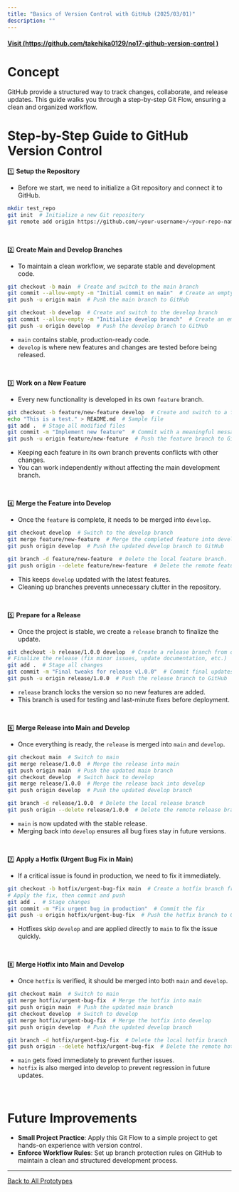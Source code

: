 ```yaml
---
title: "Basics of Version Control with GitHub (2025/03/01)"
description: ""
---
```


#### [Visit (https://github.com/takehika0129/no17-github-version-control )](https://github.com/takehika0129/no17-github-version-control )


# **Concept**
GitHub provide a structured way to track changes, collaborate, and release updates. This guide walks you through a step-by-step Git Flow, ensuring a clean and organized workflow.


# **Step-by-Step Guide to GitHub Version Control**
1️⃣ **Setup the Repository**
- Before we start, we need to initialize a Git repository and connect it to GitHub.
```sh
mkdir test_repo
git init  # Initialize a new Git repository
git remote add origin https://github.com/<your-username>/<your-repo-name>.git  # Connect local repo to GitHub
```
<br>


2️⃣ **Create Main and Develop Branches**
- To maintain a clean workflow, we separate stable and development code.
```sh
git checkout -b main  # Create and switch to the main branch
git commit --allow-empty -m "Initial commit on main"  # Create an empty commit for the main branch
git push -u origin main  # Push the main branch to GitHub

git checkout -b develop  # Create and switch to the develop branch
git commit --allow-empty -m "Initialize develop branch"  # Create an empty commit for the develop branch
git push -u origin develop  # Push the develop branch to GitHub
```
- `main` contains stable, production-ready code.
- `develop` is where new features and changes are tested before being released.


<br>


3️⃣ **Work on a New Feature**
- Every new functionality is developed in its own `feature` branch.
```sh
git checkout -b feature/new-feature develop  # Create and switch to a feature branch from develop
echo "This is a test." > README.md  # Sample file
git add .  # Stage all modified files
git commit -m "Implement new feature"  # Commit with a meaningful message
git push -u origin feature/new-feature  # Push the feature branch to GitHub
```
- Keeping each feature in its own branch prevents conflicts with other changes.
- You can work independently without affecting the main development branch.


<br>


4️⃣ **Merge the Feature into Develop**
- Once the `feature` is complete, it needs to be merged into `develop`.
```sh
git checkout develop  # Switch to the develop branch
git merge feature/new-feature  # Merge the completed feature into develop
git push origin develop  # Push the updated develop branch to GitHub

git branch -d feature/new-feature  # Delete the local feature branch.
git push origin --delete feature/new-feature  # Delete the remote feature branch.
```
- This keeps `develop` updated with the latest features.
- Cleaning up branches prevents unnecessary clutter in the repository.


<br>


5️⃣ **Prepare for a Release**
- Once the project is stable, we create a `release` branch to finalize the update.
```sh
git checkout -b release/1.0.0 develop  # Create a release branch from develop
# Finalize the release (fix minor issues, update documentation, etc.)
git add .  # Stage all changes
git commit -m "Final tweaks for release v1.0.0"  # Commit final updates
git push -u origin release/1.0.0  # Push the release branch to GitHub
```
- `release` branch locks the version so no new features are added.
- This branch is used for testing and last-minute fixes before deployment.


<br>


6️⃣ **Merge Release into Main and Develop**
- Once everything is ready, the `release` is merged into `main` and `develop`.
```sh
git checkout main  # Switch to main
git merge release/1.0.0  # Merge the release into main
git push origin main  # Push the updated main branch
git checkout develop  # Switch back to develop
git merge release/1.0.0  # Merge the release back into develop
git push origin develop  # Push the updated develop branch

git branch -d release/1.0.0  # Delete the local release branch
git push origin --delete release/1.0.0  # Delete the remote release branch
```
- `main` is now updated with the stable release.
- Merging back into `develop` ensures all bug fixes stay in future versions.


<br>


7️⃣ **Apply a Hotfix (Urgent Bug Fix in Main)**
- If a critical issue is found in production, we need to fix it immediately.
```sh
git checkout -b hotfix/urgent-bug-fix main  # Create a hotfix branch from main
# Apply the fix, then commit and push
git add .  # Stage changes
git commit -m "Fix urgent bug in production"  # Commit the fix
git push -u origin hotfix/urgent-bug-fix  # Push the hotfix branch to GitHub
```
- Hotfixes skip `develop` and are applied directly to `main` to fix the issue quickly.


<br>


8️⃣ **Merge Hotfix into Main and Develop**
- Once `hotfix` is verified, it should be merged into both `main` and `develop`.
```sh
git checkout main  # Switch to main
git merge hotfix/urgent-bug-fix  # Merge the hotfix into main
git push origin main  # Push the updated main branch
git checkout develop  # Switch to develop
git merge hotfix/urgent-bug-fix  # Merge the hotfix into develop
git push origin develop  # Push the updated develop branch

git branch -d hotfix/urgent-bug-fix  # Delete the local hotfix branch
git push origin --delete hotfix/urgent-bug-fix  # Delete the remote hotfix branch
```
- `main` gets fixed immediately to prevent further issues.
- `hotfix` is also merged into develop to prevent regression in future updates.

  
<br>


# **Future Improvements**
- **Small Project Practice**: Apply this Git Flow to a simple project to get hands-on experience with version control.
- **Enforce Workflow Rules**: Set up branch protection rules on GitHub to maintain a clean and structured development process.


---
[Back to All Prototypes](../index.md)
